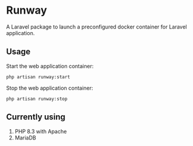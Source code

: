 # Runway

A Laravel package to launch a preconfigured docker container for  Laravel application.

## Usage

Start the web application container:

```
php artisan runway:start
```

Stop the web application container:

```
php artisan runway:stop
```

## Currently using

1. PHP 8.3 with Apache
2. MariaDB
